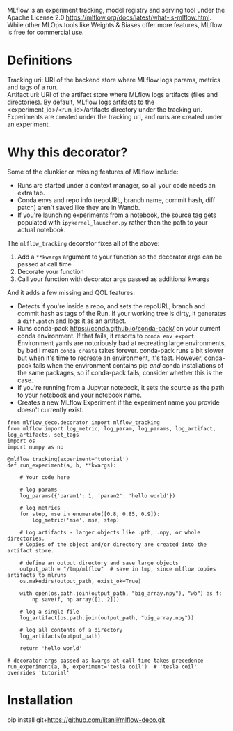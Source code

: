MLflow is an experiment tracking, model registry and serving tool under the Apache License 2.0 https://mlflow.org/docs/latest/what-is-mlflow.html. While other MLOps tools like Weights & Biases offer more features, MLflow is free for commercial use.

# Definitions
Tracking uri: URI of the backend store where MLflow logs params, metrics and tags of a run.<br>
Artifact uri: URI of the artifact store where MLflow logs artifacts (files and directories). By default, MLflow logs artifacts to the <experiment_id>/<run_id>/artifacts directory under the tracking uri.<br>
Experiments are created under the tracking uri, and runs are created under an experiment.<br>

# Why this decorator?
Some of the clunkier or missing features of MLflow include:
- Runs are started under a context manager, so all your code needs an extra tab.
- Conda envs and repo info (repoURL, branch name, commit hash, diff patch) aren't saved like they are in Wandb.
- If you're launching experiments from a notebook, the source tag gets populated with `ipykernel_launcher.py` rather than the path to your actual notebook.

The `mlflow_tracking` decorator fixes all of the above:
1. Add a `**kwargs` argument to your function so the decorator args can be passed at call time
2. Decorate your function
3. Call your function with decorator args passed as additional kwargs


And it adds a few missing and QOL features:

- Detects if you're inside a repo, and sets the repoURL, branch and commit hash as tags of the Run. If your working tree is dirty, it generates a `diff.patch` and logs it as an artifact.
- Runs conda-pack https://conda.github.io/conda-pack/ on your current conda environment. If that fails, it resorts to `conda env export`. Environment yamls are notoriously bad at recreating large environments, by bad I mean `conda create` takes forever. conda-pack runs a bit slower but when it's time to recreate an environment, it's fast. However, conda-pack fails when the environment contains pip _and_ conda installations of the same packages, so if conda-pack fails, consider whether this is the case.
- If you're running from a Jupyter notebook, it sets the source as the path to your notebook and your notebook name.
- Creates a new MLflow Experiment if the experiment name you provide doesn't currently exist.

```
from mlflow_deco.decorator import mlflow_tracking
from mlflow import log_metric, log_param, log_params, log_artifact, log_artifacts, set_tags
import os
import numpy as np

@mlflow_tracking(experiment='tutorial')
def run_experiment(a, b, **kwargs):

    # Your code here

    # log params
    log_params({'param1': 1, 'param2': 'hello world'})

    # log metrics
    for step, mse in enumerate([0.8, 0.85, 0.9]):
        log_metric('mse', mse, step)

    # Log artifacts - larger objects like .pth, .npy, or whole directories.
    # Copies of the object and/or directory are created into the artifact store.

    # define an output directory and save large objects
    output_path = "/tmp/mlflow"  # save in tmp, since mlflow copies artifacts to mlruns
    os.makedirs(output_path, exist_ok=True)

    with open(os.path.join(output_path, "big_array.npy"), "wb") as f:
        np.save(f, np.array([1, 2]))

    # log a single file
    log_artifact(os.path.join(output_path, "big_array.npy"))

    # log all contents of a directory
    log_artifacts(output_path)

    return 'hello world'

# decorator args passed as kwargs at call time takes precedence
run_experiment(a, b, experiment='tesla coil')  # 'tesla coil' overrides 'tutorial'
```




# Installation
pip install git+https://github.com/litanli/mlflow-deco.git




